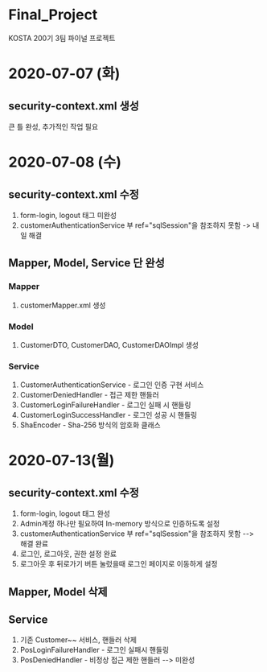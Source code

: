 # Final_Project
KOSTA 200기 3팀 파이널 프로젝트

# 2020-07-07 (화)
## security-context.xml 생성
큰 틀 완성, 추가적인 작업 필요

# 2020-07-08 (수)
## security-context.xml 수정
1. form-login, logout 태그 미완성
2. customerAuthenticationService 부 ref="sqlSession"을 참조하지 못함 -> 내일 해결

## Mapper, Model, Service 단 완성
### Mapper
1. customerMapper.xml 생성

### Model
1. CustomerDTO, CustomerDAO, CustomerDAOImpl 생성

### Service
1. CustomerAuthenticationService - 로그인 인증 구현 서비스
2. CustomerDeniedHandler - 접근 제한 핸들러
3. CustomerLoginFailureHandler - 로그인 실패 시 핸들링
4. CustomerLoginSuccessHandler - 로그인 성공 시 핸들링
5. ShaEncoder - Sha-256 방식의 암호화 클래스

# 2020-07-13(월)
## security-context.xml 수정
1. form-login, logout 태그 완성
2. Admin계정 하나만 필요하여 In-memory 방식으로 인증하도록 설정
2. customerAuthenticationService 부 ref="sqlSession"을 참조하지 못함 --> 해결 완료
3. 로그인, 로그아웃, 권한 설정 완료
4. 로그아웃 후 뒤로가기 버튼 눌렀을때 로그인 페이지로 이동하게 설정

## Mapper, Model 삭제
## Service
1. 기존 Customer~~ 서비스, 핸들러 삭제
2. PosLoginFailureHandler - 로그인 실패시 핸들링
3. PosDeniedHandler - 비정상 접근 제한 핸들러 --> 미완성
